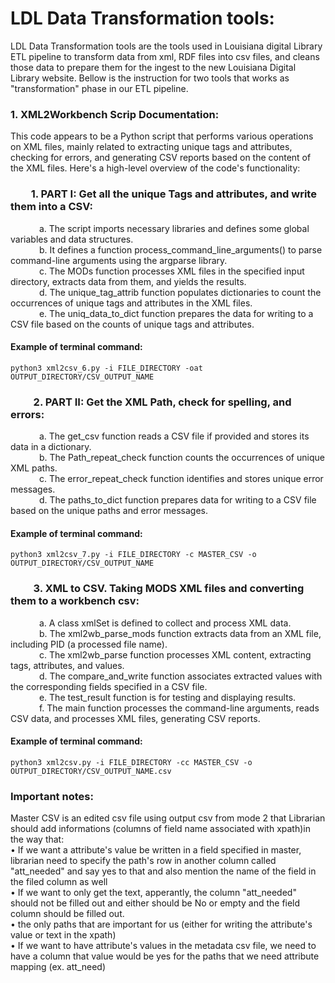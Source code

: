 # LDL Data Transformation tools:
LDL Data Transformation tools are the tools used in Louisiana digital Library ETL pipeline to transform data from xml, RDF files into csv files, and cleans those data to prepare them for the ingest to the new Louisiana Digital Library website. Bellow is the instruction for two tools that works as "transformation" phase in our ETL pipeline.

### 1. XML2Workbench Scrip Documentation:
This code appears to be a Python script that performs various operations on XML files, mainly related to extracting unique tags and attributes, checking for errors, and generating CSV reports based on the content of the XML files. Here's a high-level overview of the code's functionality: </br>
### &emsp;&emsp;1.	PART I: Get all the unique Tags and attributes, and write them into a CSV:
&emsp;&emsp;&emsp; a.	The script imports necessary libraries and defines some global variables and data structures. </br>
&emsp;&emsp;&emsp; b.	It defines a function process_command_line_arguments() to parse command-line arguments using the argparse library.</br>
&emsp;&emsp;&emsp; c.	The MODs function processes XML files in the specified input directory, extracts data from them, and yields the results.</br>
&emsp;&emsp;&emsp; d.	The unique_tag_attrib function populates dictionaries to count the occurrences of unique tags and attributes in the XML files.</br>
&emsp;&emsp;&emsp; e.	The uniq_data_to_dict function prepares the data for writing to a CSV file based on the counts of unique tags and attributes.</br>
#### Example of terminal command: 
`` python3 xml2csv_6.py -i FILE_DIRECTORY -oat OUTPUT_DIRECTORY/CSV_OUTPUT_NAME `` </br>

### &emsp;&emsp; 2. PART II: Get the XML Path, check for spelling, and errors:
&emsp;&emsp;&emsp; a.	The get_csv function reads a CSV file if provided and stores its data in a dictionary.</br>
&emsp;&emsp;&emsp; b.	The Path_repeat_check function counts the occurrences of unique XML paths.</br>
&emsp;&emsp;&emsp; c.	The error_repeat_check function identifies and stores unique error messages.</br>
&emsp;&emsp;&emsp; d.	The paths_to_dict function prepares data for writing to a CSV file based on the unique paths and error messages.</br>
#### Example of terminal command: 
`` python3 xml2csv_7.py -i FILE_DIRECTORY -c MASTER_CSV -o OUTPUT_DIRECTORY/CSV_OUTPUT_NAME ``

### &emsp;&emsp; 3. XML to CSV. Taking MODS XML files and converting them to a workbench csv:
&emsp;&emsp;&emsp; a.	A class xmlSet is defined to collect and process XML data.</br>
&emsp;&emsp;&emsp; b.	The xml2wb_parse_mods function extracts data from an XML file, including PID (a processed file name).</br>
&emsp;&emsp;&emsp; c.	The xml2wb_parse function processes XML content, extracting tags, attributes, and values.</br>
&emsp;&emsp;&emsp; d.	The compare_and_write function associates extracted values with the corresponding fields specified in a CSV file.</br>
&emsp;&emsp;&emsp; e.	The test_result function is for testing and displaying results.</br>
&emsp;&emsp;&emsp; f.	The main function processes the command-line arguments, reads CSV data, and processes XML files, generating CSV reports.</br>
#### Example of terminal command: 
`` python3 xml2csv.py -i FILE_DIRECTORY -cc MASTER_CSV -o OUTPUT_DIRECTORY/CSV_OUTPUT_NAME.csv `` </br>

### Important notes:
Master CSV is an edited csv file using output csv from mode 2 that Librarian should add informations (columns of field name associated with xpath)in the way that:</br>
•	If we want a attribute's value be written in a field specified in master, librarian need to specify the path's row in another column called "att_needed" and say yes to that and also mention the name of the field in the filed column as well</br>
•	If we want to only get the text, apperantly, the column "att_needed" should not be filled out and either should be No or empty and the field column should be filled out.</br>
•	the only paths that are important for us (either for writing the attribute's value or text in the xpath)</br>
•	If we want to have attribute's values in the metadata csv file, we need to have a column that value would be yes for the paths that we need attribute mapping (ex. att_need)</br>



